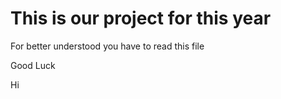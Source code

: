 # This is our project for this year

For better understood you have to read this file

Good Luck

Hi
